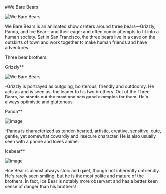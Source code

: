 #We Bare Bears

![We Bare Bears](https://images.gmanews.tv/webpics/2020/08/stack_2020_08_22_11_37_09.jpg)

We Bare Bears is an animated show centers around three bears—Grizzly, Panda, and Ice Bear—and their eager and often comic attempts to fit into a human society. Set in San Francisco, the three bears live in a cave on the outskirts of town and work together to make human friends and have adventures.

Three bear brothers:

Grizzly**

![We Bare Bears](https://encrypted-tbn0.gstatic.com/images?q=tbn:ANd9GcRDyXCUX7E1NN9AoAIq-ztgPI9S5RkbrS5bFg&usqp=CAU)

-Grizzly is portrayed as outgoing, boisterous, friendly and outdoorsy. He acts as and is seen as, the leader to his two brothers. Out of the Three Bears, he stands out the most and sets good examples for them. He's always optimistic and gluttonous.

Panda**

![image](https://github.com/bri034/bri034.github.io/assets/150876901/a9cd9b89-6a58-418e-8141-6193f9d133ce)

-Panda is characterized as tender-hearted, artistic, creative, sensitive, cute, gentle, yet somewhat cowardly and insecure character. He is also usually seen with a phone and loves anime.

Icebear**

![image](https://github.com/bri034/bri034.github.io/assets/150876901/acf3ad2a-72b5-429c-924a-61ca055c82e9)

-Ice Bear is almost always stoic and quiet, though not inherently unfriendly. He's rarely seen smiling, but he is the most polite and mature of the brothers. In fact, Ice Bear is notably more observant and has a better keen sense of danger than his brothers!



